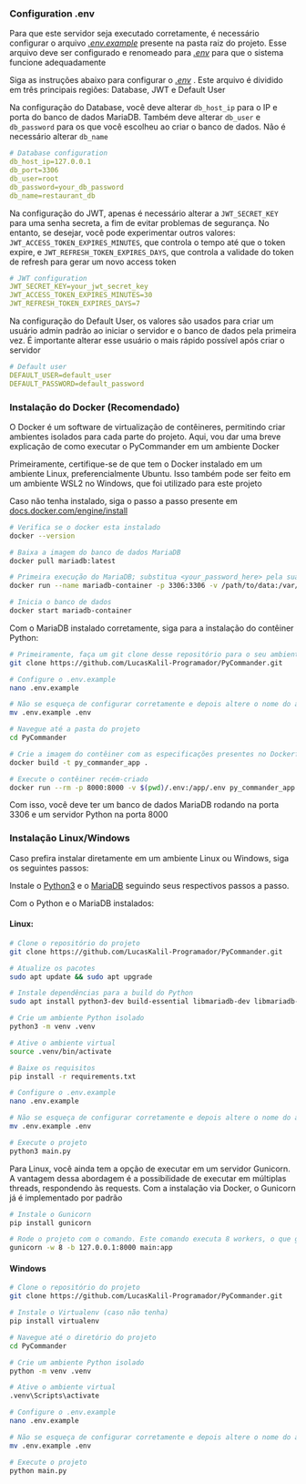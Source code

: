 ### Configuration .env
Para que este servidor seja executado corretamente, é necessário configurar o arquivo [_.env.example_](.env.example) presente na pasta raiz do projeto. Esse arquivo deve ser configurado e renomeado para [_.env_]() para que o sistema funcione adequadamente

Siga as instruções abaixo para configurar o [_.env_]() . Este arquivo é dividido em três principais regiões: Database, JWT e Default User

Na configuração do Database, você deve alterar `db_host_ip` para o IP e porta do banco de dados MariaDB. Também deve alterar `db_user` e `db_password` para os que você escolheu ao criar o banco de dados. Não é necessário alterar `db_name`
```yaml
# Database configuration
db_host_ip=127.0.0.1
db_port=3306
db_user=root
db_password=your_db_password
db_name=restaurant_db
```

Na configuração do JWT, apenas é necessário alterar a `JWT_SECRET_KEY` para uma senha secreta, a fim de evitar problemas de segurança. No entanto, se desejar, você pode experimentar outros valores: `JWT_ACCESS_TOKEN_EXPIRES_MINUTES`, que controla o tempo até que o token expire, e `JWT_REFRESH_TOKEN_EXPIRES_DAYS`, que controla a validade do token de refresh para gerar um novo access token
```yaml
# JWT configuration
JWT_SECRET_KEY=your_jwt_secret_key
JWT_ACCESS_TOKEN_EXPIRES_MINUTES=30
JWT_REFRESH_TOKEN_EXPIRES_DAYS=7
```

Na configuração do Default User, os valores são usados para criar um usuário admin padrão ao iniciar o servidor e o banco de dados pela primeira vez. É importante alterar esse usuário o mais rápido possível após criar o servidor
```yaml
# Default user
DEFAULT_USER=default_user
DEFAULT_PASSWORD=default_password
```

### Instalação do Docker (Recomendado)

O Docker é um software de virtualização de contêineres, permitindo criar ambientes isolados para cada parte do projeto. Aqui, vou dar uma breve explicação de como executar o PyCommander em um ambiente Docker

Primeiramente, certifique-se de que tem o Docker instalado em um ambiente Linux, preferencialmente Ubuntu. Isso também pode ser feito em um ambiente WSL2 no Windows, que foi utilizado para este projeto

Caso não tenha instalado, siga o passo a passo presente em [docs.docker.com/engine/install](https://docs.docker.com/engine/install/)

```bash
# Verifica se o docker esta instalado
docker --version

# Baixa a imagem do banco de dados MariaDB
docker pull mariadb:latest

# Primeira execução do MariaDB; substitua <your_password_here> pela sua senha
docker run --name mariadb-container -p 3306:3306 -v /path/to/data:/var/lib/mysql -e MYSQL_ROOT_PASSWORD=<your_password_here> -d mariadb

# Inicia o banco de dados
docker start mariadb-container
```

Com o MariaDB instalado corretamente, siga para a instalação do contêiner Python:

```bash
# Primeiramente, faça um git clone desse repositório para o seu ambiente Linux
git clone https://github.com/LucasKalil-Programador/PyCommander.git

# Configure o .env.example
nano .env.example

# Não se esqueça de configurar corretamente e depois altere o nome do arquivo para .env
mv .env.example .env

# Navegue até a pasta do projeto 
cd PyCommander

# Crie a imagem do contêiner com as especificações presentes no Dockerfile
docker build -t py_commander_app .

# Execute o contêiner recém-criado
docker run --rm -p 8000:8000 -v $(pwd)/.env:/app/.env py_commander_app
```

Com isso, você deve ter um banco de dados MariaDB rodando na porta 3306 e um servidor Python na porta 8000

### Instalação Linux/Windows

Caso prefira instalar diretamente em um ambiente Linux ou Windows, siga os seguintes passos:

Instale o [Python3](https://www.python.org/downloads/) e o [MariaDB](https://mariadb.com/kb/en/getting-installing-and-upgrading-mariadb/) seguindo seus respectivos passos a passo.

Com o Python e o MariaDB instalados:

#### Linux:
```bash
# Clone o repositório do projeto
git clone https://github.com/LucasKalil-Programador/PyCommander.git

# Atualize os pacotes
sudo apt update && sudo apt upgrade

# Instale dependências para a build do Python
sudo apt install python3-dev build-essential libmariadb-dev libmariadb-dev-compat python3 python3-venv

# Crie um ambiente Python isolado
python3 -m venv .venv

# Ative o ambiente virtual
source .venv/bin/activate

# Baixe os requisitos
pip install -r requirements.txt

# Configure o .env.example
nano .env.example

# Não se esqueça de configurar corretamente e depois altere o nome do arquivo para .env
mv .env.example .env

# Execute o projeto
python3 main.py
```
Para Linux, você ainda tem a opção de executar em um servidor Gunicorn. A vantagem dessa abordagem é a possibilidade de executar em múltiplas threads, respondendo às requests. Com a instalação via Docker, o Gunicorn já é implementado por padrão
```bash
# Instale o Gunicorn
pip install gunicorn

# Rode o projeto com o comando. Este comando executa 8 workers, o que garante melhor performance para o servidor
gunicorn -w 8 -b 127.0.0.1:8000 main:app
```

#### Windows
```bash
# Clone o repositório do projeto
git clone https://github.com/LucasKalil-Programador/PyCommander.git

# Instale o Virtualenv (caso não tenha)
pip install virtualenv

# Navegue até o diretório do projeto
cd PyCommander

# Crie um ambiente Python isolado
python -m venv .venv

# Ative o ambiente virtual
.venv\Scripts\activate

# Configure o .env.example
nano .env.example

# Não se esqueça de configurar corretamente e depois altere o nome do arquivo para .env
mv .env.example .env

# Execute o projeto
python main.py
```

